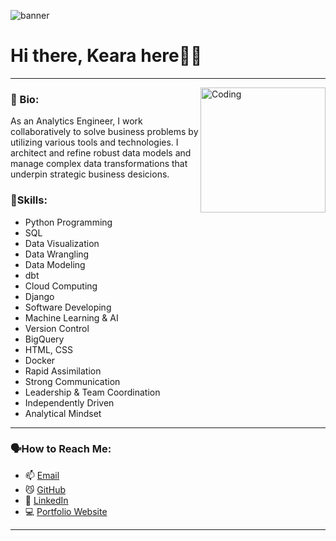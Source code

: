 

![banner](https://github.com/user-attachments/assets/32927ef4-fb7f-44d6-857f-9accde089cca)


# Hi there,  Keara here👋🏻
---

<img align="right" alt="Coding" width="200" src="https://i.pinimg.com/originals/e4/26/70/e426702edf874b181aced1e2fa5c6cde.gif">

### 🌱 Bio: 
As an Analytics Engineer, I work collaboratively to solve business problems by utilizing various tools and technologies.
I architect and refine robust data models and manage complex data transformations that underpin strategic business desicions.

    
### 🌻Skills: 
* Python Programming
* SQL
* Data Visualization
* Data Wrangling
* Data Modeling
* dbt
* Cloud Computing
* Django
* Software Developing
* Machine Learning & AI
* Version Control
* BigQuery
* HTML, CSS
* Docker
* Rapid Assimilation
* Strong Communication
* Leadership & Team Coordination
* Independently Driven
* Analytical Mindset


---
### 🗣️How to Reach Me:

- 📫 [Email](mailto:keara.barnard.dev@gmail.com)
- 😼 [GitHub](https://github.com/KearaB)
- 🔗 [LinkedIn](https://www.linkedin.com/in/keara-barnard/)
- 💻 [Portfolio Website](https://sites.google.com/view/keara-barnard/home)


---



